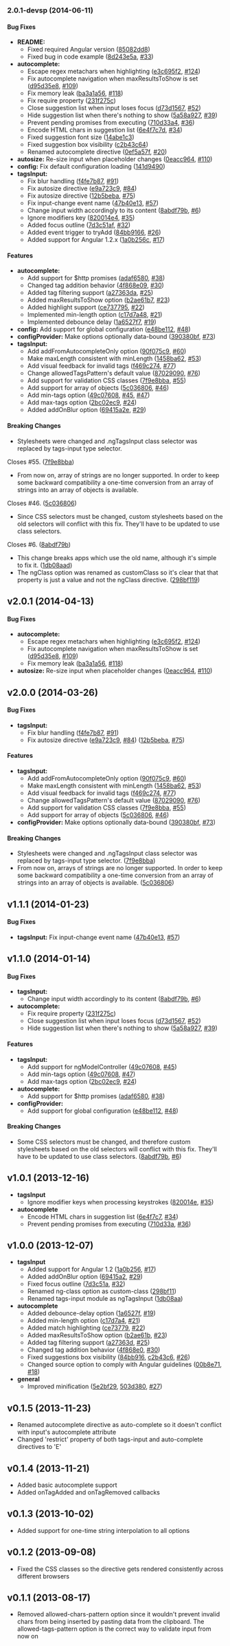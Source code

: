 ### 2.0.1-devsp (2014-06-11)

#### Bug Fixes

* **README:**
  * Fixed required Angular version ([85082dd8](https://github.com/sergiu-paraschiv/ngTagsInput/commit/85082dd8986a5dc5a64b90a57f4b650608fbad67))
  * Fixed bug in code example ([8d243e5a](https://github.com/sergiu-paraschiv/ngTagsInput/commit/8d243e5ad00b630378fa804156b625a4d432faef), [#33](https://github.com/sergiu-paraschiv/ngTagsInput/issues/33))
* **autocomplete:**
  * Escape regex metachars when highlighting ([e3c695f2](https://github.com/sergiu-paraschiv/ngTagsInput/commit/e3c695f26f96ab642a4a1f1129638e763b84b231), [#124](https://github.com/sergiu-paraschiv/ngTagsInput/issues/124))
  * Fix autocomplete navigation when maxResultsToShow is set ([d95d35e8](https://github.com/sergiu-paraschiv/ngTagsInput/commit/d95d35e814099d74355ed431e85a957d39ec4745), [#109](https://github.com/sergiu-paraschiv/ngTagsInput/issues/109))
  * Fix memory leak ([ba3a1a56](https://github.com/sergiu-paraschiv/ngTagsInput/commit/ba3a1a563d99894f381e4a29f3a1753a540ff453), [#118](https://github.com/sergiu-paraschiv/ngTagsInput/issues/118))
  * Fix require property ([231f275c](https://github.com/sergiu-paraschiv/ngTagsInput/commit/231f275c9f254370cb821648f71860a51e67a935))
  * Close suggestion list when input loses focus ([d73d1567](https://github.com/sergiu-paraschiv/ngTagsInput/commit/d73d1567f3e01e45096ae50ca34b01424841214c), [#52](https://github.com/sergiu-paraschiv/ngTagsInput/issues/52))
  * Hide suggestion list when there's nothing to show ([5a58a927](https://github.com/sergiu-paraschiv/ngTagsInput/commit/5a58a9274d38d8914a107c0108e6f2e4b1fd62e8), [#39](https://github.com/sergiu-paraschiv/ngTagsInput/issues/39))
  * Prevent pending promises from executing ([710d33a4](https://github.com/sergiu-paraschiv/ngTagsInput/commit/710d33a409f1c44c81891108d70beefabd4b54df), [#36](https://github.com/sergiu-paraschiv/ngTagsInput/issues/36))
  * Encode HTML chars in suggestion list ([6e4f7c7d](https://github.com/sergiu-paraschiv/ngTagsInput/commit/6e4f7c7d198ef579fdf2a9071855c54ca90b7db7), [#34](https://github.com/sergiu-paraschiv/ngTagsInput/issues/34))
  * Fixed suggestion font size ([14abe1c3](https://github.com/sergiu-paraschiv/ngTagsInput/commit/14abe1c3c7dcf66dbba73dce6f1f4e543b24d58f))
  * Fixed suggestion box visibility ([c2b43c64](https://github.com/sergiu-paraschiv/ngTagsInput/commit/c2b43c64d5415ed944b1ae51a18b7cb1fb6c9a4a))
  * Renamed autocomplete directive ([0ef5a57f](https://github.com/sergiu-paraschiv/ngTagsInput/commit/0ef5a57f07ac48407ee4b228bf7f46cbb43d1945), [#20](https://github.com/sergiu-paraschiv/ngTagsInput/issues/20))
* **autosize:** Re-size input when placeholder changes ([0eacc964](https://github.com/sergiu-paraschiv/ngTagsInput/commit/0eacc9647ed7b12fac8db23cb711bb6c38a8c31a), [#110](https://github.com/sergiu-paraschiv/ngTagsInput/issues/110))
* **config:** Fix default configuration loading ([141d9490](https://github.com/sergiu-paraschiv/ngTagsInput/commit/141d94906e1c2e1fe19141691a68919a0d798c44))
* **tagsInput:**
  * Fix blur handling ([f4fe7b87](https://github.com/sergiu-paraschiv/ngTagsInput/commit/f4fe7b87985e123d688595cd14aa22d549143de6), [#91](https://github.com/sergiu-paraschiv/ngTagsInput/issues/91))
  * Fix autosize directive ([e9a723c9](https://github.com/sergiu-paraschiv/ngTagsInput/commit/e9a723c911a8d32964ad771c333f09fc78157172), [#84](https://github.com/sergiu-paraschiv/ngTagsInput/issues/84))
  * Fix autosize directive ([12b5beba](https://github.com/sergiu-paraschiv/ngTagsInput/commit/12b5beba230304fd22b6fef8eb613f6133860c0a), [#75](https://github.com/sergiu-paraschiv/ngTagsInput/issues/75))
  * Fix input-change event name ([47b40e13](https://github.com/sergiu-paraschiv/ngTagsInput/commit/47b40e1394bb3dfe7eabaf932a77d92539fb065e), [#57](https://github.com/sergiu-paraschiv/ngTagsInput/issues/57))
  * Change input width accordingly to its content ([8abdf79b](https://github.com/sergiu-paraschiv/ngTagsInput/commit/8abdf79bcd6871cd7c7064838020ea2b6c7b2fa2), [#6](https://github.com/sergiu-paraschiv/ngTagsInput/issues/6))
  * Ignore modifiers key ([820014e4](https://github.com/sergiu-paraschiv/ngTagsInput/commit/820014e4cbeb3427e9e99029f428806c1a8a3e7e), [#35](https://github.com/sergiu-paraschiv/ngTagsInput/issues/35))
  * Added focus outline ([7d3c51af](https://github.com/sergiu-paraschiv/ngTagsInput/commit/7d3c51afb4da2d32469b0a97156eb17a2a277998), [#32](https://github.com/sergiu-paraschiv/ngTagsInput/issues/32))
  * Added event trigger to tryAdd ([84bb9166](https://github.com/sergiu-paraschiv/ngTagsInput/commit/84bb9166726321944d03dbf5b4aefc27e1f2a8ab), [#26](https://github.com/sergiu-paraschiv/ngTagsInput/issues/26))
  * Added support for Angular 1.2.x ([1a0b256c](https://github.com/sergiu-paraschiv/ngTagsInput/commit/1a0b256c6d5c5fdf02a98eb05a30c61bc77b2480), [#17](https://github.com/sergiu-paraschiv/ngTagsInput/issues/17))

#### Features

* **autocomplete:**
  * Add support for $http promises ([adaf6580](https://github.com/sergiu-paraschiv/ngTagsInput/commit/adaf6580320a47b962cb769407ae19abd8e6317c), [#38](https://github.com/sergiu-paraschiv/ngTagsInput/issues/38))
  * Changed tag addition behavior ([4f868e09](https://github.com/sergiu-paraschiv/ngTagsInput/commit/4f868e098078911a82e45fd9a4d1ab9dd550c070), [#30](https://github.com/sergiu-paraschiv/ngTagsInput/issues/30))
  * Added tag filtering support ([a27363da](https://github.com/sergiu-paraschiv/ngTagsInput/commit/a27363da25e0eade3c1294a6da84b5ab94d19867), [#25](https://github.com/sergiu-paraschiv/ngTagsInput/issues/25))
  * Added maxResultsToShow option ([b2ae61b7](https://github.com/sergiu-paraschiv/ngTagsInput/commit/b2ae61b751fad1f6b5a958692e3cb436ef158512), [#23](https://github.com/sergiu-paraschiv/ngTagsInput/issues/23))
  * Added highlight support ([ce737795](https://github.com/sergiu-paraschiv/ngTagsInput/commit/ce737795d937e4baa8cbbe8a01011085c4019c1e), [#22](https://github.com/sergiu-paraschiv/ngTagsInput/issues/22))
  * Implemented min-length option ([c17d7a48](https://github.com/sergiu-paraschiv/ngTagsInput/commit/c17d7a48194c3ad8859e088c83ff16589a4540c5), [#21](https://github.com/sergiu-paraschiv/ngTagsInput/issues/21))
  * Implemented debounce delay ([1a6527f7](https://github.com/sergiu-paraschiv/ngTagsInput/commit/1a6527f7e57aa476f2ede36ed7f9b6f6eba91088), [#19](https://github.com/sergiu-paraschiv/ngTagsInput/issues/19))
* **config:** Add support for global configuration ([e48be112](https://github.com/sergiu-paraschiv/ngTagsInput/commit/e48be112b65ca5bbf9513fdaa4618bb949ae7640), [#48](https://github.com/sergiu-paraschiv/ngTagsInput/issues/48))
* **configProvider:** Make options optionally data-bound ([390380bf](https://github.com/sergiu-paraschiv/ngTagsInput/commit/390380bffd4cac03ca71cb780e20898b2a6b07ad), [#73](https://github.com/sergiu-paraschiv/ngTagsInput/issues/73))
* **tagsInput:**
  * Add addFromAutocompleteOnly option ([90f075c9](https://github.com/sergiu-paraschiv/ngTagsInput/commit/90f075c991866b99bd830529913483ea5e32a63f), [#60](https://github.com/sergiu-paraschiv/ngTagsInput/issues/60))
  * Make maxLength consistent with minLength ([1458ba62](https://github.com/sergiu-paraschiv/ngTagsInput/commit/1458ba624a876a25ac0d8776388ecf4a16cc6aa7), [#53](https://github.com/sergiu-paraschiv/ngTagsInput/issues/53))
  * Add visual feedback for invalid tags ([f469c274](https://github.com/sergiu-paraschiv/ngTagsInput/commit/f469c274b09397ca88004da78670dc090bf693e0), [#77](https://github.com/sergiu-paraschiv/ngTagsInput/issues/77))
  * Change allowedTagsPattern's default value ([87029090](https://github.com/sergiu-paraschiv/ngTagsInput/commit/8702909009f998114765b6673c565dda4b038b43), [#76](https://github.com/sergiu-paraschiv/ngTagsInput/issues/76))
  * Add support for validation CSS classes ([7f9e8bba](https://github.com/sergiu-paraschiv/ngTagsInput/commit/7f9e8bba7defca2c0f7c75b933b2e9c336f72b47), [#55](https://github.com/sergiu-paraschiv/ngTagsInput/issues/55))
  * Add support for array of objects ([5c036806](https://github.com/sergiu-paraschiv/ngTagsInput/commit/5c036806a41d425e194d0496d9f091fb927b42c3), [#46](https://github.com/sergiu-paraschiv/ngTagsInput/issues/46))
  * Add min-tags option ([49c07608](https://github.com/sergiu-paraschiv/ngTagsInput/commit/49c076089b93f41decf751b662437a29fa28c7ea), [#45](https://github.com/sergiu-paraschiv/ngTagsInput/issues/45), [#47](https://github.com/sergiu-paraschiv/ngTagsInput/issues/47))
  * Add max-tags option ([2bc02ec9](https://github.com/sergiu-paraschiv/ngTagsInput/commit/2bc02ec9f9c04fab5ef715efbc40914f7301fc22), [#24](https://github.com/sergiu-paraschiv/ngTagsInput/issues/24))
  * Added addOnBlur option ([69415a2e](https://github.com/sergiu-paraschiv/ngTagsInput/commit/69415a2e3f5f703afd7960f51cc0ad1cf82ab51c), [#29](https://github.com/sergiu-paraschiv/ngTagsInput/issues/29))

#### Breaking Changes

* Stylesheets were changed and .ngTagsInput class selector
was replaced by tags-input type selector.

Closes #55.
 ([7f9e8bba](https://github.com/sergiu-paraschiv/ngTagsInput/commit/7f9e8bba7defca2c0f7c75b933b2e9c336f72b47))
* From now on, array of strings are no longer supported. In
order to keep some backward compatibility a one-time conversion from an
array of strings into an array of objects is available.

Closes #46.
 ([5c036806](https://github.com/sergiu-paraschiv/ngTagsInput/commit/5c036806a41d425e194d0496d9f091fb927b42c3))
* Since CSS selectors must be changed, custom stylesheets
based on the old selectors will conflict with this fix. They'll have to be
updated to use class selectors.

Closes #6.
 ([8abdf79b](https://github.com/sergiu-paraschiv/ngTagsInput/commit/8abdf79bcd6871cd7c7064838020ea2b6c7b2fa2))
* This change breaks apps which use the old name,
although it's simple to fix it.
 ([1db08aad](https://github.com/sergiu-paraschiv/ngTagsInput/commit/1db08aad2c761e26d2391ca82909ed9087639506))
* The ngClass option was renamed as customClass so it's
clear that that property is just a value and not the ngClass directive.
 ([298bf119](https://github.com/sergiu-paraschiv/ngTagsInput/commit/298bf1197d1451d830d54e2bc54611fe44398a0c))

## v2.0.1 (2014-04-13)

#### Bug Fixes

* **autocomplete:**
  * Escape regex metachars when highlighting ([e3c695f2](https://github.com/mbenford/ngTagsInput/commit/e3c695f26f96ab642a4a1f1129638e763b84b231), [#124](https://github.com/mbenford/ngTagsInput/issues/124))
  * Fix autocomplete navigation when maxResultsToShow is set ([d95d35e8](https://github.com/mbenford/ngTagsInput/commit/d95d35e814099d74355ed431e85a957d39ec4745), [#109](https://github.com/mbenford/ngTagsInput/issues/109))
  * Fix memory leak ([ba3a1a56](https://github.com/mbenford/ngTagsInput/commit/ba3a1a563d99894f381e4a29f3a1753a540ff453), [#118](https://github.com/mbenford/ngTagsInput/issues/118))
* **autosize:** Re-size input when placeholder changes ([0eacc964](https://github.com/mbenford/ngTagsInput/commit/0eacc9647ed7b12fac8db23cb711bb6c38a8c31a), [#110](https://github.com/mbenford/ngTagsInput/issues/110))

## v2.0.0 (2014-03-26)

#### Bug Fixes

* **tagsInput:**
  * Fix blur handling ([f4fe7b87](https://github.com/mbenford/ngTagsInput/commit/f4fe7b87985e123d688595cd14aa22d549143de6), [#91](https://github.com/mbenford/ngTagsInput/issues/91))
  * Fix autosize directive ([e9a723c9](https://github.com/mbenford/ngTagsInput/commit/e9a723c911a8d32964ad771c333f09fc78157172), [#84](https://github.com/mbenford/ngTagsInput/issues/84)) ([12b5beba](https://github.com/mbenford/ngTagsInput/commit/12b5beba230304fd22b6fef8eb613f6133860c0a), [#75](https://github.com/mbenford/ngTagsInput/issues/75))

#### Features

* **tagsInput:**
  * Add addFromAutocompleteOnly option ([90f075c9](https://github.com/mbenford/ngTagsInput/commit/90f075c991866b99bd830529913483ea5e32a63f), [#60](https://github.com/mbenford/ngTagsInput/issues/60))
  * Make maxLength consistent with minLength ([1458ba62](https://github.com/mbenford/ngTagsInput/commit/1458ba624a876a25ac0d8776388ecf4a16cc6aa7), [#53](https://github.com/mbenford/ngTagsInput/issues/53))
  * Add visual feedback for invalid tags ([f469c274](https://github.com/mbenford/ngTagsInput/commit/f469c274b09397ca88004da78670dc090bf693e0), [#77](https://github.com/mbenford/ngTagsInput/issues/77))
  * Change allowedTagsPattern's default value ([87029090](https://github.com/mbenford/ngTagsInput/commit/8702909009f998114765b6673c565dda4b038b43), [#76](https://github.com/mbenford/ngTagsInput/issues/76))
  * Add support for validation CSS classes ([7f9e8bba](https://github.com/mbenford/ngTagsInput/commit/7f9e8bba7defca2c0f7c75b933b2e9c336f72b47), [#55](https://github.com/mbenford/ngTagsInput/issues/55))
  * Add support for array of objects ([5c036806](https://github.com/mbenford/ngTagsInput/commit/5c036806a41d425e194d0496d9f091fb927b42c3), [#46](https://github.com/mbenford/ngTagsInput/issues/46))
* **configProvider:** Make options optionally data-bound ([390380bf](https://github.com/mbenford/ngTagsInput/commit/390380bffd4cac03ca71cb780e20898b2a6b07ad), [#73](https://github.com/mbenford/ngTagsInput/issues/73))

#### Breaking Changes

* Stylesheets were changed and .ngTagsInput class selector was replaced by tags-input type selector. ([7f9e8bba](https://github.com/mbenford/ngTagsInput/commit/7f9e8bba7defca2c0f7c75b933b2e9c336f72b47))
* From now on, arrays of strings are no longer supported. In order to keep some backward compatibility a one-time conversion from an array of strings into an array of objects is available. ([5c036806](https://github.com/mbenford/ngTagsInput/commit/5c036806a41d425e194d0496d9f091fb927b42c3))

## v1.1.1 (2014-01-23)

#### Bug Fixes

* **tagsInput:** Fix input-change event name ([47b40e13](http://github.com/mbenford/ngTagsInput/commit/47b40e1394bb3dfe7eabaf932a77d92539fb065e), [#57](http://github.com/mbenford/ngTagsInput/issues/57))

## v1.1.0 (2014-01-14)

#### Bug Fixes

* **tagsInput:** 
  * Change input width accordingly to its content ([8abdf79b](http://github.com/mbenford/ngTagsInput/commit/8abdf79bcd6871cd7c7064838020ea2b6c7b2fa2), [#6](http://github.com/mbenford/ngTagsInput/issues/6))
* **autocomplete:**
  * Fix require property ([231f275c](http://github.com/mbenford/ngTagsInput/commit/231f275c9f254370cb821648f71860a51e67a935))
  * Close suggestion list when input loses focus ([d73d1567](http://github.com/mbenford/ngTagsInput/commit/d73d1567f3e01e45096ae50ca34b01424841214c), [#52](http://github.com/mbenford/ngTagsInput/issues/52))
  * Hide suggestion list when there's nothing to show ([5a58a927](http://github.com/mbenford/ngTagsInput/commit/5a58a9274d38d8914a107c0108e6f2e4b1fd62e8), [#39](http://github.com/mbenford/ngTagsInput/issues/39))

#### Features

* **tagsInput:**
  * Add support for ngModelController ([49c07608](http://github.com/mbenford/ngTagsInput/commit/49c076089b93f41decf751b662437a29fa28c7ea), [#45](http://github.com/mbenford/ngTagsInput/issues/45))
  * Add min-tags option ([49c07608](http://github.com/mbenford/ngTagsInput/commit/49c076089b93f41decf751b662437a29fa28c7ea), [#47](http://github.com/mbenford/ngTagsInput/issues/47))
  * Add max-tags option ([2bc02ec9](http://github.com/mbenford/ngTagsInput/commit/2bc02ec9f9c04fab5ef715efbc40914f7301fc22), [#24](http://github.com/mbenford/ngTagsInput/issues/24))
* **autocomplete:** 
  * Add support for $http promises ([adaf6580](http://github.com/mbenford/ngTagsInput/commit/adaf6580320a47b962cb769407ae19abd8e6317c), [#38](http://github.com/mbenford/ngTagsInput/issues/38))
* **configProvider:** 
  * Add support for global configuration ([e48be112](http://github.com/mbenford/ngTagsInput/commit/e48be112b65ca5bbf9513fdaa4618bb949ae7640), [#48](http://github.com/mbenford/ngTagsInput/issues/48))

#### Breaking Changes

* Some CSS selectors must be changed, and therefore custom stylesheets based on the old selectors will conflict with this fix. They'll have to be updated to use class selectors.  ([8abdf79b](http://github.com/mbenford/ngTagsInput/commit/8abdf79bcd6871cd7c7064838020ea2b6c7b2fa2), [#6](http://github.com/mbenford/ngTagsInput/issues/6))

## v1.0.1 (2013-12-16)

- **tagsInput**
    - Ignore modifier keys when processing keystrokes ([820014e][], [#35][])
- **autocomplete**
    - Encode HTML chars in suggestion list ([6e4f7c7][], [#34][])
    - Prevent pending promises from executing ([710d33a][], [#36][])
    
[820014e]: https://github.com/mbenford/ngTagsInput/commit/820014e
[710d33a]: https://github.com/mbenford/ngTagsInput/commit/710d33a
[6e4f7c7]: https://github.com/mbenford/ngTagsInput/commit/6e4f7c7
[#34]: https://github.com/mbenford/ngTagsInput/issues/34
[#35]: https://github.com/mbenford/ngTagsInput/issues/35
[#36]: https://github.com/mbenford/ngTagsInput/issues/36

## v1.0.0 (2013-12-07)

- **tagsInput**
    - Added support for Angular 1.2 ([1a0b256][], [#17][])
    - Added addOnBlur option ([69415a2][], [#29][])
    - Fixed focus outline ([7d3c51a][], [#32][])
    - Renamed ng-class option as custom-class ([298bf11][])
    - Renamed tags-input module as ngTagsInput ([1db08aa][])
- **autocomplete**
    - Added debounce-delay option ([1a6527f][], [#19][])
    - Added min-length option ([c17d7a4][], [#21][])
    - Added match highlighting ([ce73779][], [#22][])
    - Added maxResultsToShow option ([b2ae61b][], [#23][])
    - Added tag filtering support ([a27363d][], [#25][])
    - Changed tag addition behavior ([4f868e0][], [#30][])
    - Fixed suggestions box visibility ([84bb916][], [c2b43c6][], [#26][])
    - Changed source option to comply with Angular guidelines ([00b8e71][], [#18][])
- **general**
    - Improved minification ([5e2bf29][], [503d380][], [#27][])

[1a0b256]: https://github.com/mbenford/ngTagsInput/commit/1a0b256
[7d3c51a]: https://github.com/mbenford/ngTagsInput/commit/7d3c51a
[69415a2]: https://github.com/mbenford/ngTagsInput/commit/69415a2
[298bf11]: https://github.com/mbenford/ngTagsInput/commit/298bf11
[1a6527f]: https://github.com/mbenford/ngTagsInput/commit/1a6527f
[c17d7a4]: https://github.com/mbenford/ngTagsInput/commit/c17d7a4
[ce73779]: https://github.com/mbenford/ngTagsInput/commit/ce73779
[b2ae61b]: https://github.com/mbenford/ngTagsInput/commit/b2ae61b
[a27363d]: https://github.com/mbenford/ngTagsInput/commit/a27363d
[4f868e0]: https://github.com/mbenford/ngTagsInput/commit/4f868e0
[c2b43c6]: https://github.com/mbenford/ngTagsInput/commit/c2b43c6
[00b8e71]: https://github.com/mbenford/ngTagsInput/commit/00b8e71
[5e2bf29]: https://github.com/mbenford/ngTagsInput/commit/5e2bf29
[503d380]: https://github.com/mbenford/ngTagsInput/commit/503d380
[84bb916]: https://github.com/mbenford/ngTagsInput/commit/84bb916
[1db08aa]: https://github.com/mbenford/ngTagsInput/commit/1db08aa
[#17]: https://github.com/mbenford/ngTagsInput/issues/17
[#18]: https://github.com/mbenford/ngTagsInput/issues/18
[#19]: https://github.com/mbenford/ngTagsInput/issues/19
[#21]: https://github.com/mbenford/ngTagsInput/issues/21
[#22]: https://github.com/mbenford/ngTagsInput/issues/22
[#23]: https://github.com/mbenford/ngTagsInput/issues/23
[#25]: https://github.com/mbenford/ngTagsInput/issues/25
[#26]: https://github.com/mbenford/ngTagsInput/issues/26
[#27]: https://github.com/mbenford/ngTagsInput/issues/27
[#29]: https://github.com/mbenford/ngTagsInput/issues/29
[#30]: https://github.com/mbenford/ngTagsInput/issues/30
[#32]: https://github.com/mbenford/ngTagsInput/issues/32

## v0.1.5 (2013-11-23)

- Renamed autocomplete directive as auto-complete so it doesn't conflict with input's autocomplete attribute
- Changed 'restrict' property of both tags-input and auto-complete directives to 'E'

## v0.1.4 (2013-11-21)

- Added basic autocomplete support
- Added onTagAdded and onTagRemoved callbacks

## v0.1.3 (2013-10-02)

- Added support for one-time string interpolation to all options

## v0.1.2 (2013-09-08)

- Fixed the CSS classes so the directive gets rendered consistently across different browsers

## v0.1.1 (2013-08-17)

- Removed allowed-chars-pattern option since it wouldn't prevent invalid chars from being inserted by pasting data from the clipboard. The allowed-tags-pattern option is the correct way to validate input from now on

